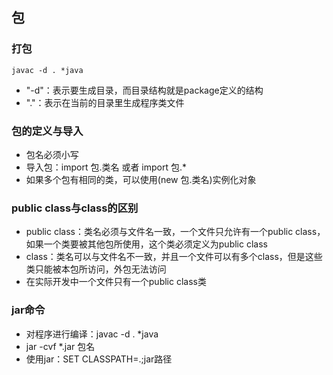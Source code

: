 ## 包

### 打包
```
javac -d . *java
```
- "-d"：表示要生成目录，而目录结构就是package定义的结构
- "."：表示在当前的目录里生成程序类文件

### 包的定义与导入
- 包名必须小写
- 导入包：import 包.类名 或者 import 包.*
- 如果多个包有相同的类，可以使用(new 包.类名)实例化对象 

### public class与class的区别
- public class：类名必须与文件名一致，一个文件只允许有一个public class，如果一个类要被其他包所使用，这个类必须定义为public class
- class：类名可以与文件名不一致，并且一个文件可以有多个class，但是这些类只能被本包所访问，外包无法访问
- 在实际开发中一个文件只有一个public class类

### jar命令
- 对程序进行编译：javac -d . *java
- jar -cvf *.jar 包名
- 使用jar：SET CLASSPATH=.;jar路径
